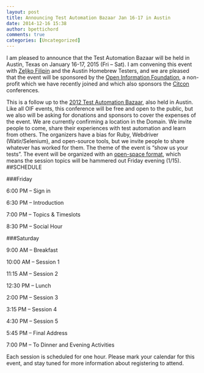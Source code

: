 ```yaml
---
layout: post
title: Announcing Test Automation Bazaar Jan 16-17 in Austin
date: 2014-12-16 15:38
author: bpettichord
comments: true
categories: [Uncategorized]
---
```


I am pleased to announce that the Test Automation Bazaar will be held in Austin, Texas on  January 16-17, 2015 (Fri – Sat). I am convening this event with [Zeljko Filipin](https://twitter.com/zeljkofilipin) and the Austin Homebrew Testers, and we are pleased that the event will be sponsored by the [Open Information Foundation](http://www.openinformationfoundation.org/), a non-profit which we have recently joined and which also sponsors the [Citcon](http://citconf.com/) conferences.
<!--more-->
This is a follow up to the [2012 Test Automation Bazaar](http://watir.com/test-automation-bazaar/), also held in Austin.
Like all OIF events, this conference will be free and open to the public, but we also will be asking for donations and sponsors to cover the expenses of the event. We are currently confirming a location in the Domain.
We invite people to come, share their experiences with test automation and learn from others. The organizers have a bias for Ruby, Webdriver (Watir/Selenium), and open-source tools, but we invite people to share whatever has worked for them. The theme of the event is “show us your tests”.
The event will be organized with an [open-space format](http://citconf.com/openspace.php), which means the session topics will be hammered out Friday evening (1/15).
##SCHEDULE

###Friday

6:00 PM – Sign in

6:30 PM – Introduction

7:00 PM – Topics & Timeslots

8:30 PM – Social Hour

###Saturday

9:00 AM – Breakfast

10:00 AM – Session 1

11:15 AM – Session 2

12:30 PM – Lunch

2:00 PM – Session 3

3:15 PM – Session 4

4:30 PM – Session 5

5:45 PM – Final Address

7:00 PM – To Dinner and Evening Activities

Each session is scheduled for one hour.
Please mark your calendar for this event, and stay tuned for more information about registering to attend.
